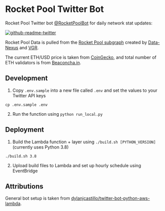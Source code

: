 # Rocket Pool Twitter Bot

Rocket Pool Twitter bot [@RocketPoolBot](https://twitter.com/RocketPoolBot) for daily network stat updates:

[![github-readme-twitter](https://github-readme-twitter.gazf.vercel.app/api?id=RocketPoolBot)](https://twitter.com/RocketPoolBot)

Rocket Pool Data is pulled from the [Rocket Pool subgraph](https://github.com/Data-Nexus/rocket-pool-mainnet) created by [Data-Nexus](https://github.com/Data-Nexus) and [VGR](https://github.com/VGR-GIT).

The current ETH/USD price is taken from [CoinGecko](https://www.coingecko.com/), and total number of ETH validators is from [Beaconcha.in](https://beaconcha.in/).

## Development

1. Copy `.env.sample` into a new file called `.env` and set the values to your Twitter API keys
```
cp .env.sample .env
```

2. Run the function using `python run_local.py`

## Deployment

1. Build the Lambda function + layer using `./build.sh [PYTHON_VERSION]` (currently uses Python 3.8)
```
./build.sh 3.8
```

2. Upload build files to Lambda and set up hourly schedule using EventBridge

## Attributions

General bot setup is taken from [dylanjcastillo/twitter-bot-python-aws-lambda](https://github.com/dylanjcastillo/twitter-bot-python-aws-lambda).
